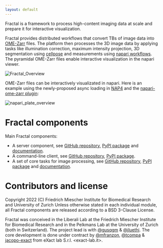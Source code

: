 ```yaml
---
layout: default
---
```


Fractal is a framework to process high-content imaging data at scale and prepare it for interactive visualization.

Fractal provides distributed workflows that convert TBs of image data into [OME-Zarr](https://ngff.openmicroscopy.org) files. The platform then processes the 3D image data by applying tasks like illumination correction, maximum intensity projection, 3D segmentation using [cellpose](https://cellpose.readthedocs.io/en/latest/) and measurements using [napari workflows](https://github.com/haesleinhuepf/napari-workflows). The pyramidal OME-Zarr files enable interactive visualization in the napari viewer.

![Fractal_Overview](https://user-images.githubusercontent.com/18033446/190978261-2e7b57e9-72c7-443e-9202-15d233f8416d.jpg)

OME-Zarr files can be interactively visualizated in napari. Here is an example using the newly-proposed async loading in [NAP4](https://github.com/napari/napari/pull/4905) and the [napari-ome-zarr plugin](https://github.com/ome/napari-ome-zarr):

![napari_plate_overview](https://user-images.githubusercontent.com/18033446/190983839-afb9743f-530c-4b00-bde7-23ad62404ee8.gif)


# Fractal components

Main Fractal components:
* A server component, see [GitHub repository](https://github.com/fractal-analytics-platform/fractal-server), [PyPI package](https://pypi.org/project/fractal-server) and [documentation](https://fractal-analytics-platform.github.io/fractal-server/).
* A command-line client, see [GitHub repository](https://github.com/fractal-analytics-platform/fractal), [PyPI package](https://pypi.org/project/fractal-client).
* A set of core tasks for image processing, see [GitHub repository](https://github.com/fractal-analytics-platform/fractal-tasks-core), [PyPI package](https://pypi.org/project/fractal-tasks-core) and [documentation](https://fractal-analytics-platform.github.io/fractal-tasks-core).

# Contributors and license

Copyright 2022 (C) Friedrich Miescher Institute for Biomedical Research and University of Zurich
Unless otherwise stated in each individual module, all Fractal components are released according to a BSD 3-Clause License.

Fractal was conceived in the Liberali Lab at the Friedrich Miescher Institute for Biomedical Research and in the Pelkmans Lab at the University of Zurich (both in Switzerland). The project lead is with [@gusqgm](https://github.com/gusqgm) & [@jluethi](https://github.com/jluethi).
The core development is done under contract by [@mfranzon](https://github.com/mfranzon), [@tcompa](https://github.com/tcompa) & [jacopo-exact](https://github.com/jacopo-exact) from eXact lab S.r.l. <exact-lab.it>.


